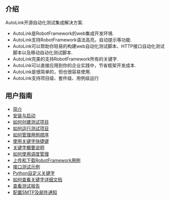 ## 介绍

AutoLink开源自动化测试集成解决方案.

- AutoLink是RobotFramework的web集成开发环境.
- AutoLink支持RobotFramework语法高亮，自动提示等功能.
- AutoLink可以帮助你轻易的构建web自动化测试脚本、HTTP接口自动化测试脚本以及移动自动化测试脚本.
- AutoLink完美的支持RobotFramework所有的关键字.
- AutoLink可以直接应用到你的企业实践中，节省框架开发成本.
- AutoLink是很简单的，但也很容易使用.
- AutoLink支持项目级、套件级、用例级运行

## 用户指南

- [简介](./docs/README.md)
- [安装与启动](./docs/安装与启动.md)
- [如何创建测试项目](./docs/如何创建测试项目.md)
- [如何运行测试项目](./docs/如何运行测试项目.md)
- [如何管理用例顺序](./docs/如何管理测试项目中用例顺序.md)
- [使用关键字快捷键](./docs/如何使用自动提示快捷输入关键字.md)
- [关键字概要说明](./docs/关键字概要说明.md)
- [如何使用调度管理](./docs/如何使用调度管理.md)
- [上传和下载RobotFramework用例](./docs/上传和下载RobotFramework用例.md)
- [接口测试示例](./docs/如何创建HTTP接口测试用例.md)
- [Python自定义关键字](./docs/如何调用Python自定义库.md)
- [如何查看关键字详细文档](./docs/如何查看关键字详细文档.md)
- [查看测试报告](./docs/查看测试报告.md)
- [配置SMTP及邮件通知](./docs/配置SMTP服务及邮件通知.md)
